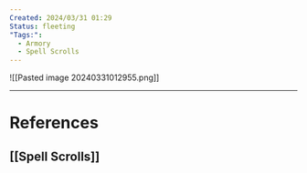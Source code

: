 ```yaml
---
Created: 2024/03/31 01:29
Status: fleeting
"Tags:":
  - Armory
  - Spell Scrolls
---
```

![[Pasted image 20240331012955.png]]

---
# References
## [[Spell Scrolls]]